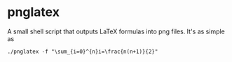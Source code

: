 pnglatex
======

A small shell script that outputs LaTeX formulas into png files. It's as simple as

    ./pnglatex -f "\sum_{i=0}^{n}i=\frac{n(n+1)}{2}"
